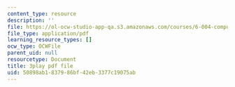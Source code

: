 ```yaml
---
content_type: resource
description: ''
file: https://ol-ocw-studio-app-qa.s3.amazonaws.com/courses/6-004-computation-structures-spring-2017/50898ab1837986bf42eb3377c19075ab_5BRcFgMJLCs.pdf
file_type: application/pdf
learning_resource_types: []
ocw_type: OCWFile
parent_uid: null
resourcetype: Document
title: 3play pdf file
uid: 50898ab1-8379-86bf-42eb-3377c19075ab
---
```

